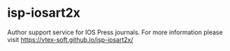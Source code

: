 # isp-iosart2x
Author support service for IOS Press journals. For more information please visit https://vtex-soft.github.io/isp-iosart2x/
